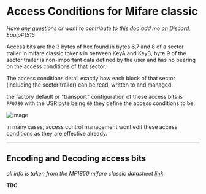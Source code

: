 # Access Conditions for Mifare classic
*Have any questions or want to contribute to this doc add me on Discord, Equip#1515*

Access bits are the 3 bytes of hex found in bytes 6,7 and 8 of a sector trailer in mifare classic tokens in between KeyA and KeyB, byte 9 of the sector trailer is non-important data defined by the user and has no bearing on the access conditions of that sector. 

The access conditions detail exactly how each block of that sector (including the sector trailer) can be read, written to and managed.

the factory default or "transport" configuration of these access bits is `FF0780` with the USR byte being `69` they define the access conditions to be:

![image](https://user-images.githubusercontent.com/72751518/163018064-721ee438-ad69-4635-a023-392d4921ec9f.png)

in many cases, access control management wont edit these access conditions as they are effective already. 

---

## Encoding and Decoding access bits
*all info is taken from the MF1S50 mifare classic datasheet [link](https://github.com/equipter/novus/blob/main/Datasheets/Mifare/MF1S50YYX_V1.pdf)*

**TBC**
